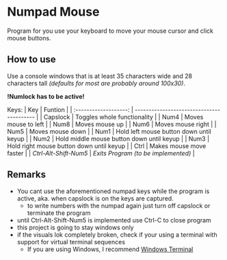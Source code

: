# Numpad Mouse
Program for you use your keyboard to move your mouse cursor and click mouse buttons.

## How to use

Use a console windows that is at least 35 characters wide and 28 characters tall *(defaults for most are probably around 100x30)*.

**!Numlock has to be active!**

Keys:
|          Key          | Funtion                                   |
| :-------------------: | ----------------------------------------- |
|       Capslock        | Toggles whole functionality               |
|         Num4          | Moves mouse to left                       |
|         Num8          | Moves mouse up                            |
|         Num6          | Moves mouse right                         |
|         Num5          | Moves mouse down                          |
|         Num1          | Hold left mouse button down until keyup   |
|         Num2          | Hold middle mouse button down until keyup |
|         Num3          | Hold right mouse button down until keyup  |
|         Ctrl          | Makes mouse move faster                   |
| *Ctrl-Alt-Shift-Num5* | *Exits Program (to be implemented)*       |

## Remarks
- You cant use the aforementioned numpad keys while the program is active, aka. when capslock is on the keys are captured.
  - to write numbers with the numpad again just turn off capslock or terminate the program
- until Ctrl-Alt-Shift-Num5 is implemented use Ctrl-C to close program
- this project is going to stay windows only
- if the visuals lok completely broken, check if your using a terminal with support for virtual terminal sequences
  - If you are using Windows, I recommend [Windows Terminal](https://github.com/microsoft/terminal)